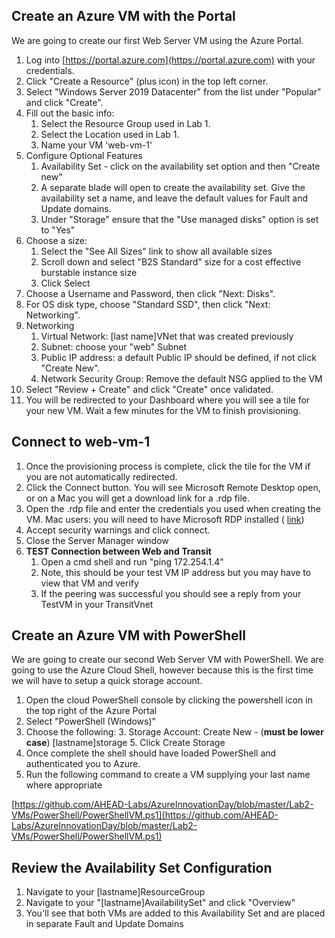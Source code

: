 ## Create an Azure VM with the Portal

We are going to create our first Web Server VM using the Azure Portal.

1. Log into [https://portal.azure.com](https://portal.azure.com) with your credentials.
2. Click "Create a Resource" (plus icon) in the top left corner.
3. Select "Windows Server 2019 Datacenter" from the list under "Popular" and click "Create". 
4. Fill out the basic info:
   1. Select the Resource Group used in Lab 1.
   2. Select the Location used in Lab 1.
   3. Name your VM 'web-vm-1'
5. Configure Optional Features
   1. Availability Set - click on the availability set option and then "Create new"
   2. A separate blade will open to create the availability set. Give the availability set a name, and leave the default values for Fault and Update domains.
   3. Under "Storage" ensure that the "Use managed disks" option is set to "Yes"
6. Choose a size:
   1. Select the "See All Sizes" link to show all available sizes
   2. Scroll down and select "B2S Standard" size for a cost effective burstable instance size
   3. Click Select
6. Choose a Username and Password, then click "Next: Disks".
7. For OS disk type, choose "Standard SSD", then click "Next: Networking".
8. Networking
    1. Virtual Network: [last name]VNet that was created previously
    2. Subnet: choose your "web" Subnet
    3. Public IP address: a default Public IP should be defined, if not click "Create New".
    4. Network Security Group: Remove the default NSG applied to the VM
9. Select "Review + Create" and click "Create" once validated. 
10. You will be redirected to your Dashboard where you will see a tile for your new VM. Wait a few minutes for the VM to finish provisioning.

## Connect to web-vm-1

1. Once the provisioning process is complete, click the tile for the VM if you are not automatically redirected.
2. Click the Connect button. You will see Microsoft Remote Desktop open, or on a Mac you will get a download link for a .rdp file.
3. Open the .rdp file and enter the credentials you used when creating the VM. Mac users: you will need to have Microsoft RDP installed ( [link](https://docs.microsoft.com/en-us/windows-server/remote/remote-desktop-services/clients/remote-desktop-mac))
4. Accept security warnings and click connect.
5. Close the Server Manager window
6. **TEST Connection between Web and Transit**
   1. Open a cmd shell and run "ping 172.254.1.4"
   2. Note, this should be your test VM IP address but you may have to view that VM and verify
   3. If the peering was successful you should see a reply from your TestVM in your TransitVnet

## Create an Azure VM with PowerShell

We are going to create our second Web Server VM with PowerShell. We are going to use the Azure Cloud Shell, however because this is the first time we will have to setup a quick storage account.

1. Open the cloud PowerShell console by clicking the powershell icon in the top right of the Azure Portal
2. Select "PowerShell (Windows)"
3. Choose the following:
   3. Storage Account: Create New - (**must be lower case**) [lastname]storage
   5. Click Create Storage
4. Once complete the shell should have loaded PowerShell and authenticated you to Azure.
5. Run the following command to create a VM supplying your last name where appropriate

[https://github.com/AHEAD-Labs/AzureInnovationDay/blob/master/Lab2-VMs/PowerShell/PowerShellVM.ps1](https://github.com/AHEAD-Labs/AzureInnovationDay/blob/master/Lab2-VMs/PowerShell/PowerShellVM.ps1)

## Review the Availability Set Configuration

1. Navigate to your [lastname]ResourceGroup
2. Navigate to your "[lastname]AvailabilitySet" and click "Overview"
3. You'll see that both VMs are added to this Availability Set and are placed in separate Fault and Update Domains
